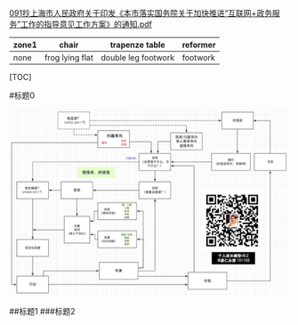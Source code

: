 
[091抄上海市人民政府关于印发《本市落实国务院关于加快推进“互联网+政务服务”工作的指导意见工作方案》的通知.pdf](./_attachment/091抄上海市人民政府关于印发《本市落实国务院关于加快推进“互联网+政务服务”工作的指导意见工作方案》的通知.pdf)

|zone1|chair|trapenze table| reformer|     
|------|------|------|------|   
|none|frog lying flat|double leg footwork|footwork|

[TOC]

#标题0

![](./_image/IMG_0571.JPG)

##标题1
###标题2



